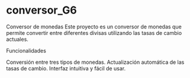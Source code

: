 # conversor_G6
Conversor de monedas
Este proyecto es un conversor de monedas que permite convertir entre diferentes divisas utilizando las tasas de cambio actuales. 

 Funcionalidades

 Conversión entre tres tipos de monedas.
 Actualización automática de las tasas de cambio.
 Interfaz intuitiva y fácil de usar.
